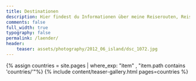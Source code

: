 ```yaml
---
title: Destinationen
description: Hier findest du Informationen über meine Reiserouten, Reiseberichte und viele weitere Tipps zu den Ländern, die ich schon besucht habe.
comments: false
full_width: true
typography: false
permalink: /laender/
header:
    teaser: assets/photography/2012_06_island/dsc_1072.jpg
---
```


{% assign countries = site.pages | where_exp: "item" , "item.path contains 'countries/'"%}
{% include content/teaser-gallery.html pages=countries %}
